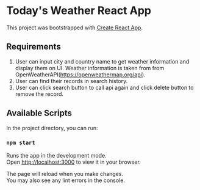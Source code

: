 # Today's Weather React App

This project was bootstrapped with [Create React App](https://github.com/facebook/create-react-app).

## Requirements
1. User can input city and country name to get weather information and display them on UI. Weather information is taken from from OpenWeatherAPI(https://openweathermap.org/api).
2. User can find their records in search history.
3. User can click search button to call api again and click delete button to remove the record. 

## Available Scripts

In the project directory, you can run:

### `npm start`

Runs the app in the development mode.\
Open [http://localhost:3000](http://localhost:3000) to view it in your browser.

The page will reload when you make changes.\
You may also see any lint errors in the console.
